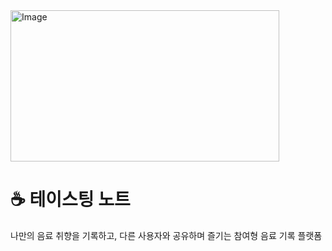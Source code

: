 <img width="430" height="242" alt="Image" src="https://github.com/user-attachments/assets/d7e3fd1f-32ac-4fbf-aa06-a86c446b2a7f" />

<br>

# ☕️ 테이스팅 노트
나만의 음료 취향을 기록하고, 다른 사용자와 공유하며 즐기는 참여형 음료 기록 플랫폼
